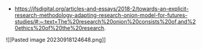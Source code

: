 
* https://jfsdigital.org/articles-and-essays/2018-2/towards-an-explicit-research-methodology-adapting-research-onion-model-for-futures-studies/#:~:text=The%20research%20onion%20consists%20of,and%20ethics%20of%20the%20research.

![[Pasted image 20230918124648.png]]